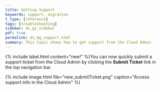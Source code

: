 ```yaml
---
title: Getting Support
keywords: support, migration
t_type: [reference]
tags: [troubleshooting]
sidebar: ds_gs_sidebar
pdf: true
permalink: ds_mg_support.html
summary: This topic shows how to get support from the Cloud Admin
---
```

{% include label.html content="new!" %}You can now quickly submit a support ticket from the Cloud Admin by clicking the **Submit Ticket** link in the top navigation bar.

{% include image.html file="new_submitTicket.png" caption="Access support info in the Cloud Admin" %}
